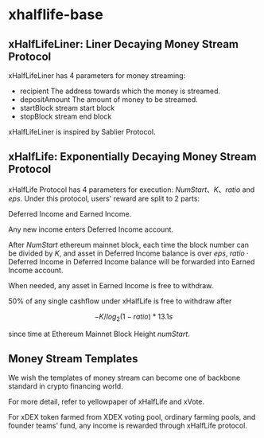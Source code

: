 # xhalflife-base

## xHalfLifeLiner: Liner Decaying Money Stream Protocol

xHalfLifeLiner has 4 parameters for money streaming:

-   recipient The address towards which the money is streamed.
-   depositAmount The amount of money to be streamed.
-   startBlock stream start block
-   stopBlock stream end block

xHalfLifeLiner is inspired by Sablier Protocol. 

## xHalfLife: Exponentially Decaying Money Stream Protocol

xHalfLife Protocol has 4 parameters for execution: $NumStart$、$K$、$ratio$ and $eps$. Under this protocol, users' reward are split to 2 parts: 

$\text{Deferred Income}$ and $\text{Earned Income}$.

Any new income enters $\text{Deferred Income}$ account.

After $NumStart$ ethereum mainnet block, each time the block number can be divided by $K$, and asset in $\text{Deferred Income}$ balance is over $eps$, $ratio \cdot \text{Deferred Income}$ in $\text{Deferred Income}$ balance will be forwarded into $\text{Earned Income}$ account. 

When needed, any asset in $\text{Earned Income}$ is free to withdraw.

$50\%$ of any single cashflow under xHalfLife is free to withdraw after 

$$-K / log_2(1-ratio) * 13.1s$$

since time at Ethereum Mainnet Block Height $numStart$.

## Money Stream Templates

We wish the templates of money stream can become one of backbone standard in crypto financing world.

For more detail, refer to yellowpaper of xHalfLife and xVote.

For xDEX token farmed from XDEX voting pool, ordinary farming pools, and founder teams' fund, any income is rewarded through xHalfLife protocol. 
